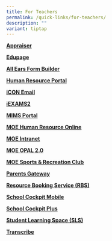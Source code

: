 ```yaml
---
title: For Teachers
permalink: /quick-links/for-teachers/
description: ""
variant: tiptap
---
```

<p><strong><a href="https://appraiser.gov.sg" rel="noopener nofollow" target="_blank">Appraiser</a></strong>
</p>
<p><strong><a href="https://clementipri.edupage.org/" rel="noopener noreferrer nofollow" target="_blank">Edupage</a></strong>
</p>
<p><strong><a href="https://forms.moe.edu.sg/" rel="noopener noreferrer nofollow" target="_blank">All Ears Form Builder</a></strong>
</p>
<p><strong><a href="https://www.hrp.gov.sg/hrp/#/" rel="noopener noreferrer nofollow" target="_blank">Human Resource Portal</a></strong>
</p>
<p><strong><a href="https://icon.moe.edu.sg/" rel="noopener noreferrer nofollow" target="_blank">iCON Email</a></strong>
</p>
<p><strong><a href="https://iexams.seab.gov.sg/login" rel="noopener noreferrer nofollow" target="_blank">iEXAMS2</a></strong>
</p>
<p><strong><a href="https://idp.mims.moe.gov.sg/nidp/jsp/main.jsp?id=mimsaatest" rel="noopener noreferrer nofollow" target="_blank">MIMS Portal</a></strong>
</p>
<p><strong><a href="https://intranet.moe.gov.sg/hronline/Pages/Home.aspx" rel="noopener noreferrer nofollow" target="_blank">MOE Human Resource Online</a></strong>
</p>
<p><strong><a href="https://intranet.moe.gov.sg/Pages/Home.aspx" rel="noopener noreferrer nofollow" target="_blank">MOE Intranet</a></strong>
</p>
<p><strong><a href="https://opal2.moe.edu.sg/" rel="noopener noreferrer nofollow" target="_blank">MOE OPAL 2.0</a></strong>
</p>
<p><strong><a href="https://www.mesrc.net/" rel="noopener noreferrer nofollow" target="_blank">MOE Sports &amp; Recreation Club</a></strong>
</p>
<p><strong><a href="https://pg.moe.edu.sg/" rel="noopener noreferrer nofollow" target="_blank">Parents Gateway</a></strong>
</p>
<p><strong><a href="https://rbs.avero-tech.com/" rel="noopener noreferrer nofollow" target="_blank">Resource Booking Service (RBS)</a></strong>
</p>
<p><strong><a href="https://scmobile.moe.edu.sg/" rel="noopener noreferrer nofollow" target="_blank">School Cockpit Mobile</a></strong>
</p>
<p><strong><a href="https://schoolcockpit.moe.gov.sg/" rel="noopener noreferrer nofollow" target="_blank">School Cockpit Plus</a></strong>
</p>
<p><strong><a href="https://vle.learning.moe.edu.sg/login" rel="noopener noreferrer nofollow" target="_blank">Student Learning Space (SLS)</a></strong>
</p>
<p><strong><a href="https://www.transcribe.gov.sg/" rel="noopener nofollow" target="_blank">Transcribe</a></strong>
</p>